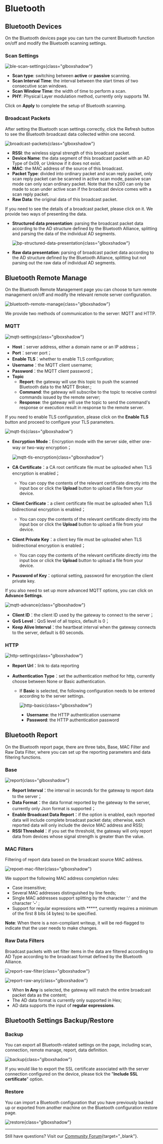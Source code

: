 # Bluetooth

## Bluetooth Devices

On the Bluetooth devices page you can turn the current Bluetooth function on/off and modify the Bluetooth scanning settings.

### Scan Settings

![ble-scan-settings](https://static.gl-inet.com/docs-iot/en/ble-web-guide/ble-scan-settings.png){class="glboxshadow"}

- **Scan type**: switching between **active** or **passive** scanning.
- **Scan Interval Time**: the interval between the start times of two consecutive scan windows.
- **Scan Window Time**: the width of time to perform a scan.
- **PHY**: Physical Layer modulation method, currently only supports 1M.

Click on **Apply** to complete the setup of Bluetooth scanning.

### Broadcast Packets

After setting the Bluetooth scan settings correctly, click the Refresh button to see the Bluetooth broadcast data collected within one second.

![broadcast-packets](https://static.gl-inet.com/docs-iot/en/ble-web-guide/broadcast-packets.png){class="glboxshadow"}

- **RSSI**: the wireless signal strength of this broadcast packet.
- **Device Name**: the data segment of this broadcast packet with an AD Type of 0x09, or Unknow if it does not exist.
- **MAC**: the MAC address of the source of this broadcast.
- **Packet Type**: divided into ordinary packet and scan reply packet, only scan reply packet can be scanned in active scan mode, passive scan mode can only scan ordinary packet. Note that the s200 can only be made to scan under active scan if the broadcast device comes with a scan reply packet.
- **Raw Data**: the original data of this broadcast packet.

If you need to see the details of a broadcast packet, please click on it. We provide two ways of presenting the data.

- **Structured data presentation**: parsing the broadcast packet data according to the AD structure defined by the Bluetooth Alliance, splitting and parsing the data of the individual AD segments.

    ![bp-structured-data-presentation](https://static.gl-inet.com/docs-iot/en/ble-web-guide/bp-structured-data-presentation.png){class="glboxshadow"}

- **Raw data presentation**: parsing of broadcast packet data according to the AD structure defined by the Bluetooth Alliance, splitting but not parsing out the raw data of individual AD segments.

## Bluetooth Remote Manage

On the Bluetooth Remote Management page you can choose to turn remote management on/off and modify the relevant remote server configuration.

![bluetooth-remote-manage](https://static.gl-inet.com/docs-iot/en/ble-web-guide/bluetooth-remote-manage.png){class="glboxshadow"}

We provide two methods of communication to the server: MQTT and HTTP.

### MQTT

![mqtt-settings](https://static.gl-inet.com/docs-iot/en/ble-web-guide/mqtt-settings.png){class="glboxshadow"}

- **Host**：server address, either a domain name or an IP address；
- **Port**：server port；
- **Enable TLS**：whether to enable TLS configuration;
- **Username**：the MQTT client username;
- **Password**：the MQTT client password；
- **Topic**
    - **Report**: the gateway will use this topic to push the scanned Bluetooth data to the MQTT Broker.;
    - **Command**: the gateway will subscribe to the topic to receive control commands issued by the remote server;
    - **Response**: the gateway will use the topic to send the command's response or execution result in response to the remote server.

If you need to enable TLS configuration, please click on the **Enable TLS** button and proceed to configure your TLS parameters.

![mqtt-tls](https://static.gl-inet.com/docs-iot/en/ble-web-guide/mqtt-tls.png){class="glboxshadow"}

- **Encryption Mode**：Encryption mode with the server side, either one-way or two-way encryption；

    ![mqtt-tls-encryption](https://static.gl-inet.com/docs-iot/en/ble-web-guide/mqtt-tls-encryption.png){class="glboxshadow"}

- **CA Certificate**：a CA root certificate file must be uploaded when TLS encryption is enabled；
  
    - You can copy the contents of the relevant certificate directly into the input box or click the **Upload** button to upload a file from your device.
- **Client Cerificate**：a client certificate file must be uploaded when TLS bidirectional encryption is enabled；
  
    - You can copy the contents of the relevant certificate directly into the input box or click the **Upload** button to upload a file from your device.
- **Client Private Key**：a client key file must be uploaded when TLS bidirectional encryption is enabled；
  
    - You can copy the contents of the relevant certificate directly into the input box or click the **Upload** button to upload a file from your device.
- **Password of Key**：optional setting, password for encryption the client private key.

If you also need to set up more advanced MQTT options, you can click on **Advance Settings**.

![mqtt-advance](https://static.gl-inet.com/docs-iot/en/ble-web-guide/mqtt-advance.png){class="glboxshadow"}

- **Client ID**：the client ID used by the gateway to connect to the server；
- **QoS Level**：QoS level of all topics, default is 0；
- **Keep Alive Interval**：the heartbeat interval when the gateway connects to the server, default is 60 seconds.

### HTTP

![http-settings](https://static.gl-inet.com/docs-iot/en/ble-web-guide/http-settings.png){class="glboxshadow"}

- **Report Url**：link to data reporting
- **Authentication Type**：set the authentication method for http, currently choose between None or Basic authentication.

    - If **Basic** is selected, the following configuration needs to be entered according to the server settings.

        ![http-basic](https://static.gl-inet.com/docs-iot/en/ble-web-guide/http-basic.png){class="glboxshadow"}

        - **Username**: the HTTP authentication username
        - **Password**: the HTTP authentication password

## Bluetooth Report

On the Bluetooth report page, there are three tabs, Base, MAC Filter and Raw Data Filter, where you can set up the reporting parameters and data filtering functions.

### Base

![report](https://static.gl-inet.com/docs-iot/en/ble-web-guide/report.png){class="glboxshadow"}

- **Report Interval**：the interval in seconds for the gateway to report data to the server；
- **Data Format**：the data format reported by the gateway to the server, currently only Json format is supported；
- **Enable Broadcast Data Report**：if the option is enabled, each reported data will include complete broadcast packet data; otherwise, each reported data will only include the device MAC address and RSSI;
- **RSSI Threshold**：if you set the threshold, the gateway will only report data from devices whose signal strength is greater than the value.

### MAC Filters

Filtering of report data based on the broadcast source MAC address.

![repoet-mac-filter](https://static.gl-inet.com/docs-iot/en/ble-web-guide/repoet-mac-filter.png){class="glboxshadow"}

We support the following MAC address completion rules:

- Case insensitive;
- Several MAC addresses distinguished by line feeds;
- Single MAC addresses support splitting by the character ':' and the character '**-**' ;
- Support for regular expressions with *****, currently requires a minimum of the first 8 bits (4 bytes) to be specified.

**Note**: When there is a non-compliant writeup, it will be red-flagged to indicate that the user needs to make changes.

### Raw Data Filters

Broadcast packets with set filter items in the data are filtered according to AD Type according to the broadcast format defined by the Bluetooth Alliance.

![report-raw-filter](https://static.gl-inet.com/docs-iot/en/ble-web-guide/report-raw-filter.png){class="glboxshadow"}

![report-raw-any](https://static.gl-inet.com/docs-iot/en/ble-web-guide/report-raw-any.png){class="glboxshadow"}

- When **In Any** is selected, the gateway will match the entire broadcast packet data as the content;
- The AD data format is currently only supported in Hex;
- AD data supports the input of **regular expressions**.

## Bluetooth Settings Backup/Restore

### Backup

You can export all Bluetooth-related settings on the page, including scan, connection, remote manage, report, data definition.

![backup](https://static.gl-inet.com/docs-iot/en/ble-web-guide/backup.png){class="glboxshadow"}

If you would like to export the SSL certificate associated with the server connection configured on the device, please tick the "**Include SSL certificate**" option.

### Restore

You can import a Bluetooth configuration that you have previously backed up or exported from another machine on the Bluetooth configuration restore page.

![restore](https://static.gl-inet.com/docs-iot/en/ble-web-guide/restore.png){class="glboxshadow"}

---

Still have questions? Visit our [Community Forum](https://forum.gl-inet.com){target="_blank"}.
